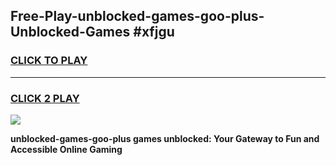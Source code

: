 
## Free-Play-unblocked-games-goo-plus-Unblocked-Games #xfjgu
<h3>
<a href="https://news.freeplayer.one?title=unblocked-games-goo-plus&ref=8M">CLICK TO PLAY</a></h3>
<hr>

<h3>
<a href="https://news.freeplayer.one?title=unblocked-games-goo-plus&ref=8M">CLICK 2 PLAY</a>
  
</h3>

<a href="https://news.freeplayer.one?title=unblocked-games-goo-plus&ref=8M"><img src="https://clearcache.store/games.png"></a>


**unblocked-games-goo-plus games unblocked: Your Gateway to Fun and Accessible Online Gaming**
